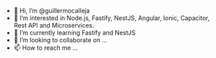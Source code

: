 - 👋 Hi, I’m @guillermocalleja
- 👀 I’m interested in Node.js, Fastify, NestJS, Angular, Ionic, Capacitor, Rest API and Microservices.
- 🌱 I’m currently learning Fastify and NestJS
- 💞️ I’m looking to collaborate on ...
- 📫 How to reach me ...

<!---
guillermocalleja/guillermocalleja is a ✨ special ✨ repository because its `README.md` (this file) appears on your GitHub profile.
You can click the Preview link to take a look at your changes.
--->
